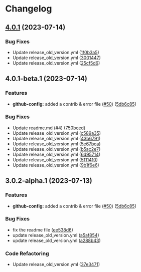 # Changelog

## [4.0.1](https://github.com/KWONJAE/github-issue-templates/compare/v4.0.1-beta.1...v4.0.1) (2023-07-14)


### Bug Fixes

* Update release_old_version.yml ([1f0b3a5](https://github.com/KWONJAE/github-issue-templates/commit/1f0b3a5f12a3e3d60ad670f5e2987093630f84f0))
* Update release_old_version.yml ([3001447](https://github.com/KWONJAE/github-issue-templates/commit/30014471f8deec26e162a6217a95629e0b5003b0))
* Update release_old_version.yml ([25cf5d6](https://github.com/KWONJAE/github-issue-templates/commit/25cf5d64afd8be324f68c52f0f1064b235a4f5ee))

## 4.0.1-beta.1 (2023-07-14)


### Features

* **github-config:** added a contrib & error file ([#50](https://github.com/KWONJAE/github-issue-templates/issues/50)) ([5db6c85](https://github.com/KWONJAE/github-issue-templates/commit/5db6c85bbcbaf6a1e838d318e55c517d4db07b07))


### Bug Fixes

* Update readme.md ([#4](https://github.com/KWONJAE/github-issue-templates/issues/4)) ([750bced](https://github.com/KWONJAE/github-issue-templates/commit/750bced3ae686f0656dfb6462c8e04b04221518a))
* Update release_old_version.yml ([c589a35](https://github.com/KWONJAE/github-issue-templates/commit/c589a35c26861e34e25d6ed685b98e88ca00ce39))
* Update release_old_version.yml ([43b6791](https://github.com/KWONJAE/github-issue-templates/commit/43b679186b50ace7bd4b8ed0497e9b92682ffcaa))
* Update release_old_version.yml ([5e67bca](https://github.com/KWONJAE/github-issue-templates/commit/5e67bca7e83f55579bf99feb2f1e12c200841f43))
* Update release_old_version.yml ([b5ac2e7](https://github.com/KWONJAE/github-issue-templates/commit/b5ac2e727c2acd0ffcece17b13cf5f6178e04d26))
* Update release_old_version.yml ([6d95714](https://github.com/KWONJAE/github-issue-templates/commit/6d95714420759eddf230bbad4dd027e8a670a1de))
* Update release_old_version.yml ([5111410](https://github.com/KWONJAE/github-issue-templates/commit/5111410c952d3d874f142cb231e03091b0f5d1fb))
* Update release_old_version.yml ([9b1f6e6](https://github.com/KWONJAE/github-issue-templates/commit/9b1f6e69285faeefbd0e588990959c6551adadbd))

## 3.0.2-alpha.1 (2023-07-13)


### Features

* **github-config:** added a contrib & error file ([#50](https://github.com/KWONJAE/github-issue-templates/issues/50)) ([5db6c85](https://github.com/KWONJAE/github-issue-templates/commit/5db6c85bbcbaf6a1e838d318e55c517d4db07b07))


### Bug Fixes

* fix the readme file ([ee538d6](https://github.com/KWONJAE/github-issue-templates/commit/ee538d6b7e16fb14d9e6bfb031f0271ebdda2513))
* update release_old_version.yml ([a5af854](https://github.com/KWONJAE/github-issue-templates/commit/a5af854623ea2777a1d2c1f2d25e5c3801c0b557))
* update release_old_version.yml ([a288b43](https://github.com/KWONJAE/github-issue-templates/commit/a288b43f4bdfff32a6ba2f6f1325a68c1db318e7))


### Code Refactoring

* Update release_old_version.yml ([37e3471](https://github.com/KWONJAE/github-issue-templates/commit/37e34719d619be0ca83ca357f859dc2930a0cf54))
